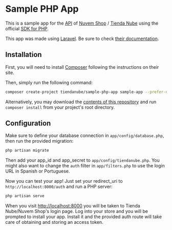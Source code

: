 Sample PHP App
==============

This is a sample app for the [API](https://github.com/TiendaNube/api-docs) of [Nuvem Shop](https://www.nuvemshop.com.br) / [Tienda Nube](https://www.tiendanube.com)  using the official [SDK for PHP](https://github.com/TiendaNube/tiendanube-php-sdk).

This app was made using [Laravel](http://laravel.com/). Be sure to check [their documentation](laravel.com/docs).


Installation
------------
First, you will need to install [Composer](http://getcomposer.org/) following the instructions on their site.

Then, simply run the following command:

```sh
composer create-project tiendanube/sample-php-app sample-app --prefer-dist
```

Alternatively, you may download the [contents of this repository](https://github.com/TiendaNube/sample-php-app/archive/master.zip) and run `composer install` from your project's root directory.

Configuration
-------------
Make sure to define your database connection in `app/config/database.php`, then run the provided migration:

```sh
php artisan migrate
```

Then add your app_id and app_secret to `app/config/tiendanube.php`. You might also want to change the `auth` filter in `app/filters.php` to use the login URL in Spanish or Portuguese.

Now you can test your app! Just set your redirect_uri to `http://localhost:8000/auth` and run a PHP server:

```sh
php artisan serve
```

When you visit [http://localhost:8000](http://localhost:8000) you will be taken to Tienda Nube/Nuvem Shop's login page. Log into your store and you will be prompted to install your app. Install it and the provided auth route will take care of obtaining and storing an access token.
